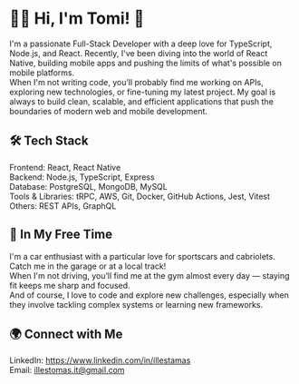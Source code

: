 # 👨‍💻 Hi, I'm Tomi! 🚀

I'm a passionate Full-Stack Developer with a deep love for TypeScript, Node.js, and React. Recently, I've been diving into the world of React Native, building mobile apps and pushing the limits of what's possible on mobile platforms.<br/>
When I'm not writing code, you’ll probably find me working on APIs, exploring new technologies, or fine-tuning my latest project. My goal is always to build clean, scalable, and efficient applications that push the boundaries of modern web and mobile development.<br/>


## 🛠️ Tech Stack

Frontend: React, React Native<br/>
Backend: Node.js, TypeScript, Express<br/>
Database: PostgreSQL, MongoDB, MySQL<br/>
Tools & Libraries: tRPC, AWS, Git, Docker, GitHub Actions, Jest, Vitest<br/>
Others: REST APIs, GraphQL<br/>

## 🚗 In My Free Time

I'm a car enthusiast with a particular love for sportscars and cabriolets. Catch me in the garage or at a local track!<br/>
When I'm not driving, you’ll find me at the gym almost every day — staying fit keeps me sharp and focused.<br/>
And of course, I love to code and explore new challenges, especially when they involve tackling complex systems or learning new frameworks.<br/>

## 🌍 Connect with Me

LinkedIn: https://www.linkedin.com/in/illestamas <br/>
Email: illestomas.it@gmail.com
